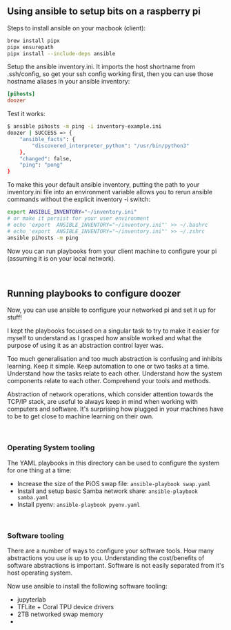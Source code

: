 ## Using ansible to setup bits on a raspberry pi

Steps to install ansible on your macbook (client):

```bash
brew install pipx
pipx ensurepath
pipx install --include-deps ansible
```

Setup the ansible inventory.ini. It imports the host shortname from .ssh/config, so get your ssh config working first, then you can use those hostname aliases in your ansible inventory:

```ini
[pihosts]
doozer
```

Test it works:

```bash
$ ansible pihosts -m ping -i inventory-example.ini
doozer | SUCCESS => {
    "ansible_facts": {
        "discovered_interpreter_python": "/usr/bin/python3"
    },
    "changed": false,
    "ping": "pong"
}
```

To make this your default ansible inventory, putting the path to your inventory.ini file into an environment variable allows you to rerun ansible commands without the explicit inventory -i switch:

```bash
export ANSIBLE_INVENTORY="~/inventory.ini"
# or make it persist for your user environment
# echo 'export  ANSIBLE_INVENTORY="~/inventory.ini"' >> ~/.bashrc
# echo 'export  ANSIBLE_INVENTORY="~/inventory.ini"' >> ~/.zshrc
ansible pihosts -m ping
```

Now you can run playbooks from your client machine to configure your pi (assuming it is on your local network).

<br />

## Running playbooks to configure doozer

Now, you can use ansible to configure your networked pi and set it up for stuff!

I kept the playbooks focussed on a singular task to try to make it easier for myself to understand as I grasped how ansible worked and what the purpose of using it as an abstraction control layer was.

Too much generalisation and too much abstraction is confusing and inhibits learning.
Keep it simple.
Keep automation to one or two tasks at a time.
Understand how the tasks relate to each other.
Understand how the system components relate to each other.
Comprehend your tools and methods.

Abstraction of network operations, which consider attention towards the TCP/IP stack, are useful to always keep in mind when working with computers and software. It's surprising how plugged in your machines have to be to get close to machine learning on their own.

<br />

### Operating System tooling

The YAML playbooks in this directory can be used to configure the system for one thing at a time:

* Increase the size of the PiOS swap file:
  ```ansible-playbook swap.yaml```
* Install and setup basic Samba network share:
  ```ansible-playbook samba.yaml```
* Install pyenv:
  ```ansible-playbook pyenv.yaml```

<br />

### Software tooling

There are a number of ways to configure your software tools. How many abstractions you use is up to you. Understanding the cost/benefits of software abstractions is important. Software is not easily separated from it's host operating system.

Now use ansible to install the following software tooling:

- jupyterlab
- TFLite + Coral TPU device drivers
- 2TB networked swap memory
- 